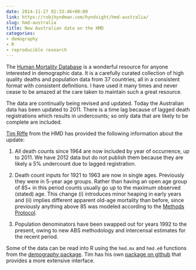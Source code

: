 ```yaml
---
date: 2014-11-27 02:33:46+00:00
link: https://robjhyndman.com/hyndsight/hmd-australia/
slug: hmd-australia
title: New Australian data on the HMD
categories:
- demography
- R
- reproducible research
---
```


The [Human Mortality Database](http://www.mortality.org) is a wonderful resource for anyone interested in demographic data. It is a carefully curated collection of high quality deaths and population data from 37 countries, all in a consistent format with consistent definitions. I have used it many times and never cease to be amazed at the care taken to maintain such a great resource.

The data are continually being revised and updated. Today the Australian data has been updated to 2011. There is a time lag because of lagged death registrations which results in undercounts; so only data that are likely to be complete are included.

[Tim Riffe](https://sites.google.com/site/timriffepersonal/) from the HMD has provided the following information about the update:


  1. All death counts since 1964 are now included by year of occurrence, up to 2011. We have 2012 data but do not publish them because they are likely a 5% undercount due to lagged registration.

  2. Death count inputs for 1921 to 1963 are now in single ages. Previously they were in 5-year age groups. Rather than having an open age group of 85+ in this period counts usually go up to the maximum observed (stated) age. This change (i) introduces minor heaping in early years and (ii) implies different apparent old-age mortality than before, since previously anything above 85 was modeled according to the [Methods Protocol](https://www.mortality.org/File/GetDocument/Public/Docs/MethodsProtocolV6.pdf).

  3. Population denominators have been swapped out for years 1992 to the present, owing to new ABS methodology and intercensal estimates for the recent period.

Some of the data can be read into R using the `hmd.mx` and `hmd.e0` functions from the [demography package](http://cran.r-project.org/package=demography). Tim has his own [package on github](https://cran.r-project.org/package=HMDHFDplus) that provides a more extensive interface.
